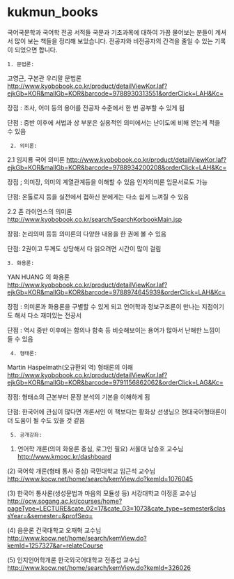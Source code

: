 # kukmun_books
국어국문학과 국어학 전공 서적들
국문과 기초과목에 대하여 가끔 물어보는 분들이 계셔서 많이 보는 책들을 정리해 보았습니다.
전공자와 비전공자의 간격을 줄일 수 있는 기록이 되었으면 합니다.



    1. 문법론:

고영근, 구본관 우리말 문법론
http://www.kyobobook.co.kr/product/detailViewKor.laf?ejkGb=KOR&mallGb=KOR&barcode=9788930313551&orderClick=LAH&Kc=

장점 : 조사, 어미 등의 용어를 전공자 수준에서 한 번 공부할 수 있게 됨

단점 :  중반 이후에 서법과 상 부분은 실용적인 의미에서는 난이도에 비해 얻는게 적을 수 있음


     2. 의미론: 

2.1 임지룡 국어 의미론
http://www.kyobobook.co.kr/product/detailViewKor.laf?ejkGb=KOR&mallGb=KOR&barcode=9788934200208&orderClick=LAH&Kc=

장점 ; 의미장, 의미의 계열관계등을 이해할 수 있음
          인지의미론 입문서로도 가능

단점:  온톨로지 등을 실전에서 접하신 분에게는 다소 쉽게 느껴질 수 있음

2.2 존 라이언스의 의미론
http://www.kyobobook.co.kr/search/SearchKorbookMain.jsp

장점: 논리의미 등등 의미론의 다양한 내용을 한 권에 볼 수 있음

단점:  2권이고 두께도 상당해서 다 읽으려면 시간이 많이 걸림

    3. 화용론: 
    
YAN HUANG 의 화용론
http://www.kyobobook.co.kr/product/detailViewKor.laf?ejkGb=KOR&mallGb=KOR&barcode=9788974645939&orderClick=LAH&Kc=

장점 :  의미론과 화용론을 구별할 수 있게 되고 언어학과 정보구조론이 만나는 지점이기도 해서 다소 재미있는 전공서

단점 :  역시 중반 이후에는 함의나 함축 등 비슷해보이는 용어가 많아서 난해한 느낌이 들 수 있음

     4. 형태론: 

Martin Haspelmath(오규환외 역) 형태론의 이해
http://www.kyobobook.co.kr/product/detailViewKor.laf?ejkGb=KOR&mallGb=KOR&barcode=9791156862062&orderClick=LAG&Kc=

장점: 형태소의 근본부터 문장 분석의 기본을 이해하게 됨

단점:  한국어에 관심이 많다면 개론서인 이 책보다는 황화상 선생님으 현대국어형태론이 더 도움이 될 수도 있을 것 같음


     5. 공개강좌: 
     
     
1) 언어학 개론(의미 화용론 중심, 로그인 필요)
서울대 남승호 교수님
http://www.kmooc.kr/dashboard

(2) 국어학 개론(형태 통사 중심)
국민대학교 임근석 교수님
http://www.kocw.net/home/search/kemView.do?kemId=1076045

(3) 한국어 통사론(생성문법과 마음의 모듈성 등)
서강대학교 이정훈 교수님
http://ocw.sogang.ac.kr/courses/home?pageType=LECTURE&cate_02=17&cate_03=1073&cate_type=semester&classYear=&semester=&profSeq=

(4) 음운론
건국대학교 오재혁 교수님
http://www.kocw.net/home/search/kemView.do?kemId=1257327&ar=relateCourse

(5) 인지언어학개론
한국외국어대학교 전종섭 교수님
http://www.kocw.net/home/search/kemView.do?kemId=326026     
     
